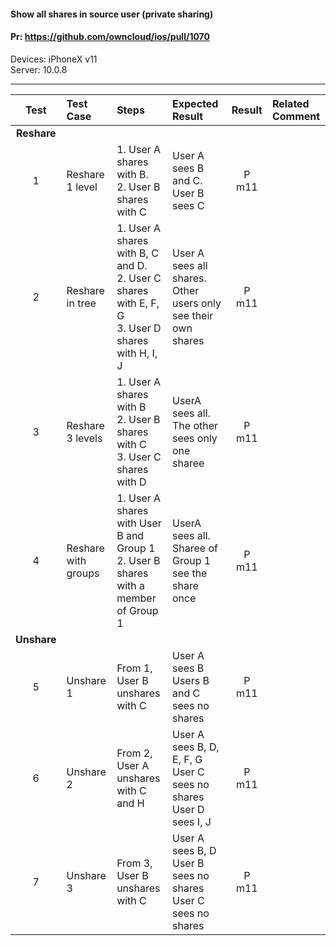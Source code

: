 #### Show all shares in source user (private sharing)

#### Pr: https://github.com/owncloud/ios/pull/1070

Devices: iPhoneX v11<br>
Server: 10.0.8

---

 
| Test  | Test Case | Steps | Expected Result | Result | Related Comment
| :----: | :-------- | :---- | :-------------- | :-----: | :------
|**Reshare**||||||
| 1 | Reshare 1 level | 1. User A shares with B.<br>2. User B shares with C | User A sees B and C. User B sees C | P m11 |  |
| 2 | Reshare in tree | 1. User A shares with B, C and D.<br>2. User C shares with E, F, G<br>3. User D shares with H, I, J  | User A sees all shares. Other users only see their own shares| P m11 |  |
| 3 | Reshare 3 levels | 1. User A shares with B<br>2. User B shares with C<br>3. User C shares with D | UserA sees all. The other sees only one sharee| P m11 |  |
| 4 | Reshare with groups | 1. User A shares with User B and Group 1<br>2. User B shares with a member of Group 1| UserA sees all. Sharee of Group 1 see the share once| P m11 |  |
|**Unshare**||||||
| 5 | Unshare 1 | From 1, User B unshares with C|User A sees B<br>Users B and C sees no shares | P m11 |
| 6 | Unshare 2 | From 2, User A unshares with C and H|User A sees B, D, E, F, G<br>User C sees no shares<br>User D sees I, J | P m11 |
| 7 | Unshare 3 | From 3, User B unshares with C|User A sees B, D<br>User B sees no shares<br>User C sees no shares| P m11 |



